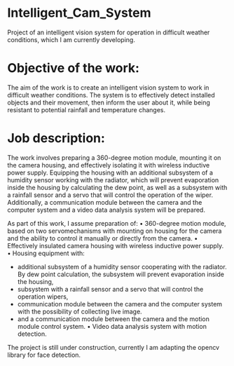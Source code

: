 # Intelligent_Cam_System
Project of an intelligent vision system for operation in difficult weather conditions, which I am currently developing.

# Objective of the work:
The aim of the work is to create an intelligent vision system to work in difficult weather conditions. The system is to effectively detect installed objects and their movement, then inform the user about it, while being resistant to potential rainfall and temperature changes.

# Job description:
The work involves preparing a 360-degree motion module, mounting it on the camera housing, and effectively isolating it with wireless inductive power supply. Equipping the housing with an additional subsystem of a humidity sensor working with the radiator, which will prevent evaporation inside the housing by calculating the dew point, as well as a subsystem with a rainfall sensor and a servo that will control the operation of the wiper. Additionally, a communication module between the camera and the computer system and a video data analysis system will be prepared.

As part of this work, I assume preparation of:
• 360-degree motion module, based on two servomechanisms with mounting on
  housing for the camera and the ability to control it manually or directly from the camera.
• Effectively insulated camera housing with wireless inductive power supply.
• Housing equipment with:
  - additional subsystem of a humidity sensor cooperating with the radiator. By
    dew point calculation, the subsystem will prevent evaporation inside the housing,
  - subsystem with a rainfall sensor and a servo that will control the operation
    wipers,
  - communication module between the camera and the computer system with the possibility of collecting
    live image.
  - and a communication module between the camera and the motion module control system.
• Video data analysis system with motion detection.

The project is still under construction, currently I am adapting the opencv library for face detection.
